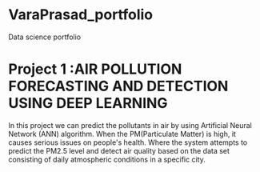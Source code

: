# VaraPrasad_portfolio
Data science portfolio

# Project 1 :AIR POLLUTION FORECASTING AND DETECTION USING DEEP LEARNING 
In this project we can predict the pollutants in air by using Artificial Neural Network (ANN) algorithm.
When the PM(Particulate Matter) is high, it causes serious issues on people's health. 
Where the system attempts to predict the PM2.5 level and detect air quality based on the data set consisting of daily atmospheric conditions in a specific city.
